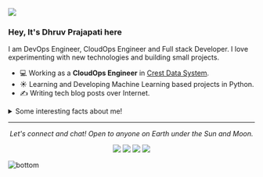 <img src="https://github.com/imdhruv99/imdhruv99/blob/master/readme/photo.jpg">

### Hey, It's Dhruv Prajapati here
I am DevOps Engineer, CloudOps Engineer and Full stack Developer. I love experimenting with new technologies and building small projects.

- 💻 Working as a **CloudOps Engineer** in [Crest Data System](https://www.crestdatasys.com/a).
- ☀️ Learning and Developing Machine Learning based projects in Python.
- ✍️ Writing tech blog posts over Internet.

<details>
  <summary>Some interesting facts about me!</summary>
  <br>
  
  - In mean time, I create visual and artistic images using photoshop, you can check those are on **[My Instagram](https://www.instagram.com/imdhruv_28/)**.
  
  - While Coding, Listening Music and developing useful code. ⭐️
  
  - Reading Novels, Action and Adventure, Autobiography & Biography, Comics, Detective and Mystery, Fantasy, Historical Fiction, Romance, Sci-Fi, History books.
  
  - Learning Physics and getting knowledge about Space, Cosmos and Astronomy is My Night Job.

  ![My github stats](https://github-readme-stats.vercel.app/api?username=imdhruv99&show_icons=true)
</details>
 
<hr>
<p align="center">
  <i>Let's connect and chat! Open to anyone on Earth under the Sun and Moon.</i>

  <p align="center">
    <a href="https://twitter.com/imdhruv_28" alt="Twitter"><img src="https://github.com/imdhruv99/imdhruv99/blob/master/readme/twitter-fill.svg"></a>
    <a href="https://twitter.com/imdhruv_28" alt="Twitter"><i class="fa fa-facebook"></i></a>
    <a href="https://www.linkedin.com/in/dhruv-prajapati-151b88176/" alt="Linkedin"><img src="https://github.com/imdhruv99/imdhruv99/blob/master/readme/linkedin-fill.svg"></a>
    <a href="mailto:dpdhruvprajapati@gmail.com" alt="Contact me"><img src="https://github.com/imdhruv99/imdhruv99/blob/master/readme/mail-fill.svg"></a>
    <a href="https://imdhruv99.github.io" alt="My site"><img src="https://github.com/imdhruv99/imdhruv99/blob/master/readme/external-link-line.svg"></a>
  </p>
  
</p>

<img src="https://github.com/imdhruv99/imdhruv99/blob/master/readme/bottom.svg" alt="bottom">
